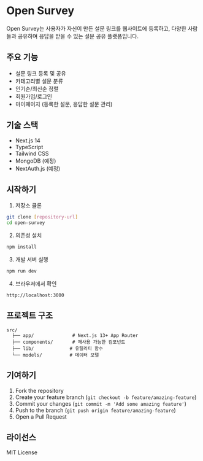 # Open Survey

Open Survey는 사용자가 자신이 만든 설문 링크를 웹사이트에 등록하고, 다양한 사람들과 공유하며 응답을 받을 수 있는 설문 공유 플랫폼입니다.

## 주요 기능

- 설문 링크 등록 및 공유
- 카테고리별 설문 분류
- 인기순/최신순 정렬
- 회원가입/로그인
- 마이페이지 (등록한 설문, 응답한 설문 관리)

## 기술 스택

- Next.js 14
- TypeScript
- Tailwind CSS
- MongoDB (예정)
- NextAuth.js (예정)

## 시작하기

1. 저장소 클론
```bash
git clone [repository-url]
cd open-survey
```

2. 의존성 설치
```bash
npm install
```

3. 개발 서버 실행
```bash
npm run dev
```

4. 브라우저에서 확인
```
http://localhost:3000
```

## 프로젝트 구조

```
src/
  ├── app/              # Next.js 13+ App Router
  ├── components/       # 재사용 가능한 컴포넌트
  ├── lib/             # 유틸리티 함수
  └── models/          # 데이터 모델
```

## 기여하기

1. Fork the repository
2. Create your feature branch (`git checkout -b feature/amazing-feature`)
3. Commit your changes (`git commit -m 'Add some amazing feature'`)
4. Push to the branch (`git push origin feature/amazing-feature`)
5. Open a Pull Request

## 라이선스

MIT License 